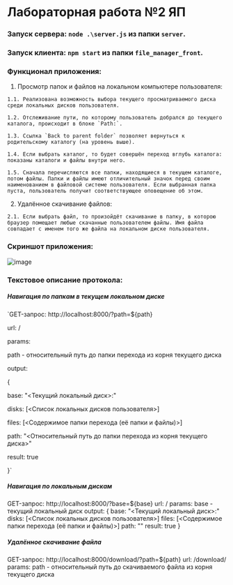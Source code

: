 # Лабораторная работа №2 ЯП

### Запуск сервера: `node .\server.js` из папки `server`.
### Запуск клиента: `npm start` из папки `file_manager_front`.

### Функционал приложения:
  1. Просмотр папок и файлов на локальном компьютере пользователя:
  
    1.1. Реализована возможность выбора текущего просматриваемого диска среди локальных дисков пользователя.
    
    1.2. Отслеживание пути, по которому пользователь добрался до текущего каталога, происходит в блоке `Path:`.
    
    1.3. Ссылка `Back to parent folder` позволяет вернуться к родительскому каталогу (на уровень выше).
    
    1.4. Если выбрать каталог, то будет совершён переход вглубь каталога: показаны каталоги и файлы внутри него.
    
    1.5. Сначала перечисляются все папки, находящиеся в текущем каталоге, потом файлы. Папки и файлы имеют отличительный значок перед своим наименованием в файловой системе пользователя. Если выбранная папка пуста, пользователь получит соответствующее оповещение об этом.
    
  2. Удалённое скачивание файлов:
  
    2.1. Если выбрать файл, то произойдёт скачивание в папку, в которою браузер помещает любые скачанные пользователем файлы. Имя файла совпадает с именем того же файла на локальном диске пользователя.
    
### Скриншот приложения:
![image](https://user-images.githubusercontent.com/85176272/211212959-66fc7491-cc53-47be-9aef-4baf3f3a5a51.png)

### Текстовое описание протокола:

##### Навигация по папкам в текущем локальном диске

`GET-запрос: http://localhost:8000/?path=${path}

url: /

params:

  path - относительный путь до папки перехода из корня текущего диска
  
output:

{

  base: "<Текущий локальный диск>:"
  
  disks: [<Список локальных дисков пользователя>]
  
  files: [<Содержимое папки перехода (её папки и файлы)>]
  
  path: "<Относительный путь до папки перехода из корня текущего диска>"
  
  result: true
  
}`
##### Навигация по локальным дискам
GET-запрос: http://localhost:8000/?base=${base}
url: /
params:
  base - текущий локальный диск
output:
{
  base: "<Текущий локальный диск>:"
  disks: [<Список локальных дисков пользователя>]
  files: [<Содержимое папки перехода (её папки и файлы)>]
  path: ""
  result: true
}

##### Удалённое скачивание файла
GET-запрос: http://localhost:8000/download/?path=${path}
url: /download/
params:
  path - относительный путь до скачиваемого файла из корня текущего диска
